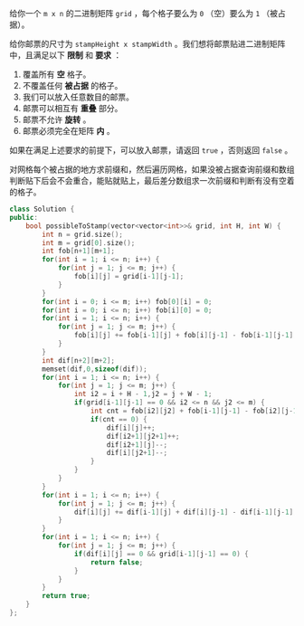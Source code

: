 给你一个 `m x n` 的二进制矩阵 `grid` ，每个格子要么为 `0` （空）要么为 `1` （被占据）。

给你邮票的尺寸为 `stampHeight x stampWidth` 。我们想将邮票贴进二进制矩阵中，且满足以下 **限制** 和 **要求** ：

1. 覆盖所有 **空** 格子。
2. 不覆盖任何 **被占据** 的格子。
3. 我们可以放入任意数目的邮票。
4. 邮票可以相互有 **重叠** 部分。
5. 邮票不允许 **旋转** 。
6. 邮票必须完全在矩阵 **内** 。

如果在满足上述要求的前提下，可以放入邮票，请返回 `true` ，否则返回 `false` 。

对网格每个被占据的地方求前缀和，然后遍历网格，如果没被占据查询前缀和数组判断贴下后会不会重合，能贴就贴上，最后差分数组求一次前缀和判断有没有空着的格子。

```cpp
class Solution {
public:
    bool possibleToStamp(vector<vector<int>>& grid, int H, int W) {
        int n = grid.size();
        int m = grid[0].size();
        int fob[n+1][m+1];
        for(int i = 1; i <= n; i++) {
            for(int j = 1; j <= m; j++) {
                fob[i][j] = grid[i-1][j-1]; 
            }
        }
        for(int i = 0; i <= m; i++) fob[0][i] = 0;
        for(int i = 0; i <= n; i++) fob[i][0] = 0;
        for(int i = 1; i <= n; i++) {
            for(int j = 1; j <= m; j++) {
                fob[i][j] += fob[i-1][j] + fob[i][j-1] - fob[i-1][j-1];
            }
        }
        int dif[n+2][m+2];
        memset(dif,0,sizeof(dif));
        for(int i = 1; i <= n; i++) {
            for(int j = 1; j <= m; j++) {
                int i2 = i + H - 1,j2 = j + W - 1;
                if(grid[i-1][j-1] == 0 && i2 <= n && j2 <= m) {
                    int cnt = fob[i2][j2] + fob[i-1][j-1] - fob[i2][j-1] - fob[i-1][j2]; 
                    if(cnt == 0) {
                        dif[i][j]++;
                        dif[i2+1][j2+1]++;
                        dif[i2+1][j]--;
                        dif[i][j2+1]--;
                    }
                }
            }
        }
        for(int i = 1; i <= n; i++) {
            for(int j = 1; j <= m; j++) {
                dif[i][j] += dif[i-1][j] + dif[i][j-1] - dif[i-1][j-1];
            }
        }
        for(int i = 1; i <= n; i++) {
            for(int j = 1; j <= m; j++) {
                if(dif[i][j] == 0 && grid[i-1][j-1] == 0) {
                    return false;
                }
            }
        }
        return true;
    }
};
```